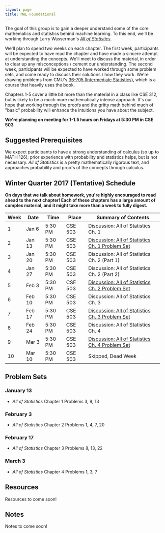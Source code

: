 ```yaml
---
layout: page
title: MWL Foundational
---
```


The goal of this group is to gain a deeper understand some of the core
mathematics and statistics behind machine learning. To this end, we'll be
working through Larry Wasserman's
[*All of Statistics*](http://www.stat.cmu.edu/~larry/all-of-statistics/).

We'll plan to spend two weeks on each chapter. The first week, participants will
be expected to have read the chapter and have made a sincere attempt at
understanding the concepts. We'll meet to discuss the material, in order to
clear up any misconceptions / cement our understanding. The second week,
participants will be expected to have worked through some problem sets, and come
ready to discuss their solutions / how they work. We're drawing problems from
CMU's
[36-705 (Intermediate Statistics)](http://www.stat.cmu.edu/~larry/=stat705/),
which is a course that heavily uses the book.

Chapters 1-5 cover a little bit more than the material in a class like CSE 312,
but is likely to be a much more mathematically intense approach. It's our hope
that working through the proofs and the gritty math behind much of "basic"
probability will enhance the intuitions you have about the subject.

**We're planning on meeting for 1-1.5 hours on Fridays at 5:30 PM in CSE 503**

## Suggested Prerequisites
We expect participants to have a strong understanding of calculus (so up to MATH
126); prior experience with probability and statistics helps, but is not
necessary. *All of Statistics* is a pretty mathematically rigorous text, and
approaches probability and proofs of the concepts through calculus.

## Winter Quarter 2017 (Tentative) Schedule
**On days that we talk about homework, you're highly encouraged to read ahead to the 
next chapter! Each of these chapters has a large amount of complex material, and it 
might take more than a week to fully digest.**

| Week | Date | Time | Place | Summary of Contents |
|------|------|------|-------|-----------------------------------------------------|
| 1 | Jan 6 | 5:30 PM | CSE 503 | Discussion: All of Statistics Ch. 1 |
| 2 | Jan 13 | 5:30 PM | CSE 503 | [Discussion: All of Statistics Ch. 1 Problem Set](#january-13) |
| 3 | Jan 20 | 5:30 PM | CSE 503 | Discussion: All of Statistics Ch. 2 (Part 1)|
| 4 | Jan 27 | 5:30 PM | CSE 503 | Discussion: All of Statistics Ch. 2 (Part 2)|
| 5 | Feb 3 | 5:30 PM | CSE 503 | [Discussion: All of Statistics Ch. 2 Problem Set](#february-3) |
| 6 | Feb 10 | 5:30 PM | CSE 503 | Discussion: All of Statistics Ch. 3 |
| 7 | Feb 17 | 5:30 PM | CSE 503 | [Discussion: All of Statistics Ch. 3 Problem Set](#february-17) |
| 8 | Feb 24 | 5:30 PM | CSE 503 | Discussion: All of Statistics Ch. 4 |
| 9 | Mar 3 | 5:30 PM | CSE 503 | [Discussion: All of Statistics Ch. 4 Problem Set](#march-3) |
| 10 | Mar 10 | 5:30 PM | CSE 503 | Skipped, Dead Week |

## Problem Sets

### January 13
  - *All of Statistics* Chapter 1 Problems 3, 8, 13

### February 3
  - *All of Statistics* Chapter 2 Problems 1, 4, 7, 20

### February 17
  - *All of Statistics* Chapter 3 Problems 8, 13, 22

### March 3
  - *All of Statistics* Chapter 4 Problems 1, 3, 7

## Resources

Resources to come soon!

## Notes

Notes to come soon!
